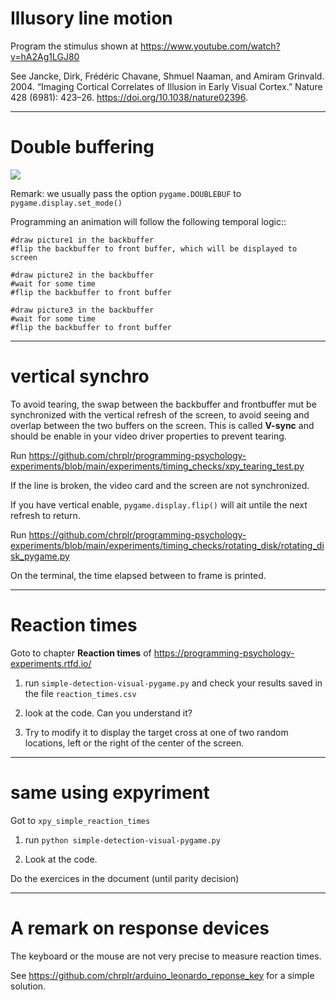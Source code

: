 # Illusory line motion

Program the stimulus shown at <https://www.youtube.com/watch?v=hA2Ag1LGJ80>

See Jancke, Dirk, Frédéric Chavane, Shmuel Naaman, and Amiram Grinvald. 2004. “Imaging Cortical Correlates of Illusion in Early Visual Cortex.” Nature 428 (6981): 423–26. https://doi.org/10.1038/nature02396.

---
# Double buffering 

![](double_buffering40.png)


Remark: we usually  pass the option `pygame.DOUBLEBUF` to `pygame.display.set_mode()`

Programming an animation will follow the following temporal logic::

    #draw picture1 in the backbuffer
    #flip the backbuffer to front buffer, which will be displayed to screen

    #draw picture2 in the backbuffer 
    #wait for some time
    #flip the backbuffer to front buffer

    #draw picture3 in the backbuffer
    #wait for some time
    #flip the backbuffer to front buffer


---
# vertical synchro

To avoid tearing, the swap between the backbuffer and frontbuffer mut be synchronized with the vertical refresh of the screen, to avoid seeing and overlap between the two buffers on the screen. This is called **V-sync** and should be enable in your video driver properties to prevent tearing.



Run <https://github.com/chrplr/programming-psychology-experiments/blob/main/experiments/timing_checks/xpy_tearing_test.py>

If the line is broken, the video card and the screen are not synchronized.


If you have vertical enable, `pygame.display.flip()` will ait untile the next refresh to return. 

Run <https://github.com/chrplr/programming-psychology-experiments/blob/main/experiments/timing_checks/rotating_disk/rotating_disk_pygame.py>

On the terminal, the time elapsed between to frame is printed.

---
# Reaction times

Goto to chapter **Reaction times** of <https://programming-psychology-experiments.rtfd.io/>


1. run `simple-detection-visual-pygame.py` and check your results saved in the file `reaction_times.csv` 

2. look at the code. Can you understand it?

3. Try to modify it to display the target cross at one of two random locations, left or the right of the center of the screen.

---
# same using expyriment

Got to `xpy_simple_reaction_times`

1. run `python simple-detection-visual-pygame.py` 

2. Look at the code.

Do the exercices in the document  (until parity decision)

---
# A remark on response devices

The keyboard or the mouse are not very precise to measure reaction times.

See <https://github.com/chrplr/arduino_leonardo_reponse_key> for a simple solution.
